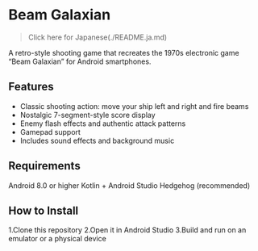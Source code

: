 # Beam Galaxian
>Click here for Japanese(./README.ja.md)

A retro-style shooting game that recreates the 1970s electronic game “Beam Galaxian” for Android smartphones.

## Features
- Classic shooting action: move your ship left and right and fire beams
- Nostalgic 7-segment-style score display
- Enemy flash effects and authentic attack patterns
- Gamepad support
- Includes sound effects and background music

## Requirements
Android 8.0 or higher
Kotlin + Android Studio Hedgehog (recommended)

## How to Install
1.Clone this repository
2.Open it in Android Studio
3.Build and run on an emulator or a physical device
